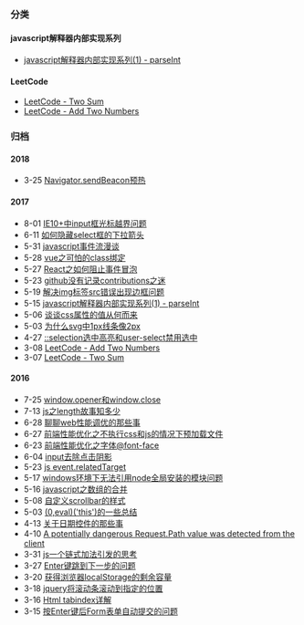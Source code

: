 ### 分类

#### javascript解释器内部实现系列
- [javascript解释器内部实现系列(1) - parseInt](http://www.luoz.site/parseint.html)

#### LeetCode
- [LeetCode - Two Sum](http://www.luoz.site/leetcode-two-sum.html)
- [LeetCode - Add Two Numbers](http://www.luoz.site/leetcode-add-two-numbers.html)
 

### 归档

#### 2018

- 3-25 [Navigator.sendBeacon预热](http://www.luoz.site/Navigator-sendBeacon预热.html)

#### 2017
- 8-01 [IE10+中input框光标越界问题](http://www.luoz.site/Cursor-goes-beyond-in-text-input-in-IE10.html)
- 6-11 [如何隐藏select框的下拉箭头](http://www.luoz.site/Select-arrow-no-showing.html)
- 5-31 [javascript事件流漫谈](http://www.luoz.site/javascript-event-detail.html)
- 5-28 [vue之可怕的class绑定](http://www.luoz.site/class-bind-in-vue.html)
- 5-27 [React之如何阻止事件冒泡](http://www.luoz.site/how-to-stop-propagation-in-react-event.html)
- 5-23 [github没有记录contributions之迷](http://www.luoz.site/why-are-my-contributions-not-showing-up-on-my-profile.html)
- 5-19 [解决img标签src错误出现边框问题](http://www.luoz.site/解决img标签src错误出现边框问题.html)
- 5-15 [javascript解释器内部实现系列(1) - parseInt](http://www.luoz.site/parseint)
- 5-06 [谈谈css属性的值从何而来](http://www.luoz.site/谈谈css属性的值从何而来.html)
- 5-03 [为什么svg中1px线条像2px](http://www.luoz.site/为什么svg中1px线条像2px.html)
- 4-27 [::selection选中高亮和user-select禁用选中](http://www.luoz.site/selection选中高亮和user-select禁用选中.html)
- 3-08 [LeetCode - Add Two Numbers](http://www.luoz.site/leetcode-add-two-numbers)
- 3-07 [LeetCode - Two Sum](http://www.luoz.site/leetcode-two-sum)

#### 2016
- 7-25 [window.opener和window.close](http://www.luoz.site/window-opener和window-close.html)
- 7-13 [js之length故事知多少](http://www.luoz.site/js之length故事知多少.html)
- 6-28 [聊聊web性能调优的那些事](http://www.luoz.site/聊聊web性能调优的那些事.html)
- 6-27 [前端性能优化之不执行css和js的情况下预加载文件](http://www.luoz.site/前端性能优化之不执行css和js的情况下预加载文件.html)
- 6-23 [前端性能优化之字体@font-face](http://www.luoz.site/前端性能优化之字体-font-face.html)
- 6-04 [input去除点击阴影](http://www.luoz.site/input去除点击阴影.html)
- 5-23 [js event.relatedTarget](http://www.luoz.site/js-event-relatedtarget)
- 5-17 [windows环境下无法引用node全局安装的模块问题](http://www.luoz.site/windows环境下无法引用node全局安装的模块问题.html)
- 5-16 [javascript之数组的合并](http://www.luoz.site/javascript之数组的合并.html)
- 5-08 [自定义scrollbar的样式](http://www.luoz.site/自定义scrollbar的样式.html)
- 5-03 [(0,eval)('this')的一些总结](http://www.luoz.site/0-eval-this-的一些总结.html)
- 4-13 [关于日期控件的那些事](http://www.luoz.site/关于日期控件的那些事.html)
- 4-10 [A potentially dangerous Request.Path value was detected from the client](http://www.luoz.site/a-potentially-dangerous-request-path-value-was-detected-from-the-client)
- 3-31 [js一个链式加法引发的思考](http://www.luoz.site/js一个链式加法引发的思考.html)
- 3-27 [Enter键跳到下一步的问题](http://www.luoz.site/Enter键跳到下一步的问题.html)
- 3-20 [获得浏览器localStorage的剩余容量](http://www.luoz.site/获得浏览器localStorage的剩余容量.html)
- 3-18 [jquery将滚动条滚动到指定的位置](http://www.luoz.site/jquery将滚动条滚动到指定的位置.html)
- 3-16 [Html tabindex详解](http://www.luoz.site/Html-tabindex详解.html)
- 3-15 [按Enter键后Form表单自动提交的问题](http://www.luoz.site/按Enter键后Form表单自动提交的问题.html)